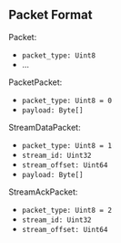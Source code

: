 ## Packet Format

Packet:

* `packet_type: Uint8`
* ...

PacketPacket:

* `packet_type: Uint8 = 0`
* `payload: Byte[]`

StreamDataPacket:

* `packet_type: Uint8 = 1`
* `stream_id: Uint32`
* `stream_offset: Uint64`
* `payload: Byte[]`

StreamAckPacket:

* `packet_type: Uint8 = 2`
* `stream_id: Uint32`
* `stream_offset: Uint64`
